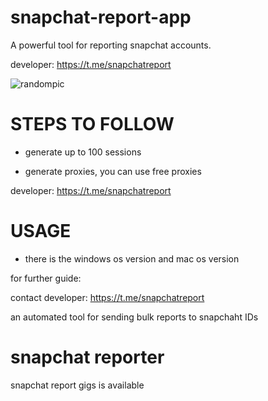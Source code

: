 # snapchat-report-app
A powerful tool for reporting snapchat accounts.

developer:  https://t.me/snapchatreport

![randompic](https://github.com/user-attachments/assets/a67ab1db-8810-4ccf-ac04-6739b37c6a97)

# STEPS TO FOLLOW
- generate up to 100 sessions

- generate proxies, you can use free proxies

developer:  https://t.me/snapchatreport

# USAGE
- there is the windows os version and mac os version

for further guide:

contact developer:  https://t.me/snapchatreport

an automated tool for sending bulk reports to snapchaht IDs

# snapchat reporter
snapchat report gigs is available
